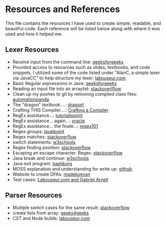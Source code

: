 # Resources and References
This file contains the resources I have used to create simple, readable, and beautiful code. 
Each reference will be listed below along with where it was used and how it helped me.

## Lexer Resources
- Receive input from the command line: [geeksforgeeks](https://www.geeksforgeeks.org/command-line-arguments-in-java/)
- Provided access to resources such as slides, textbooks, and code snippets. I utilized some of the code listed under "AlanC, a simple lexer via JavaCC" to help structure my lexer: [labouseur.com](https://www.labouseur.com/courses/compilers/)
- Basic Regular expressions in Java: [geeksforgeeks](https://www.w3schools.com/java/java_regex.asp)
- Reading an input file into an arraylist: [stackoverlflow](https://stackoverflow.com/questions/5343689/java-reading-a-file-into-an-arraylist)
- Clean up my pushes to git by removing compiled class files: [automationpanda](https://automationpanda.com/2018/09/19/ignoring-files-with-git/#:~:text=Use%20the%20asterisk%20(%E2%80%9C*%E2%80%9D,class%E2%80%9D%20extension.))
- The "dragon" textbook....: [dragon!](https://www.amazon.com/Compilers-Principles-Techniques-Tools-Edition/dp/0321486811)
- Crafting THIS Compiler....: [Crafting a Compiler](https://www.amazon.com/Crafting-Compiler-Charles-N-Fischer/dp/0136067050)
- RegEx assistance...: [tutorialspoint](https://www.tutorialspoint.com/java/java_regular_expressions.htm)
- RegEx assistance... again...: [oracle](https://docs.oracle.com/javase/7/docs/api/java/util/regex/Pattern.html)
- RegEx assistance... the finale...: [regex101](https://regex101.com/)
- Regex groups: [javatpoint](https://www.javatpoint.com/post/java-matcher-group-method)
- Regex matches: [stackoverflow](https://stackoverflow.com/questions/21395110how-to-check-a-string-in-java-equals-to-a-regex-pattern)
- switch statements: [w3schools](https://www.w3schools.com/java/java_switch.asp)
- Regex finding position: [stackoverflow](https://stackoverflow.com/questions/8938498/get-the-index-of-a-pattern-in-a-string-using-regex)
- Escaping an escape character. Regex: [stackoverflow](https://stackoverflow.com/questions/9113328/java-regular-expression-need-to-escape-backslash-in-regex#:~:text=In%20short%2C%20you%20always%20need,as%20the%20escaped%20backslash%20character.)
- Java break and continue: [w3schools](https://www.w3schools.com/java/java_break.asp)
- Java exit program: [baeldung](https://www.baeldung.com/java-stop-running-code#:~:text=a%20flag%20variable.-,System.,an%20exit%20status%20of%200.&text=We%20terminate%20the%20program%20using%20System.)
- MOSS explanation and understanding for write up: [github](https://yangdanny97.github.io/blog/2019/05/03/MOSS)
- Website to create DFAs: [madebyevan](https://madebyevan.com/fsm/)
- Test cases: [Labouseur.com and Gabriel Arnell](https://www.labouseur.com/courses/compilers/compilers/arnell/dist/index.html)

## Parser Resources

- Multiple switch cases for the same result: [stackoverflow](https://stackoverflow.com/questions/5086322/java-switch-statement-multiple-cases)
- create lists from array: [geeks4geeks](https://www.geeksforgeeks.org/arrays-aslist-method-in-java-with-examples/)
- CST and Node builds: [labouseur.com](https://www.labouseur.com/projects/jsTreeDemo/treeDemo.js)
